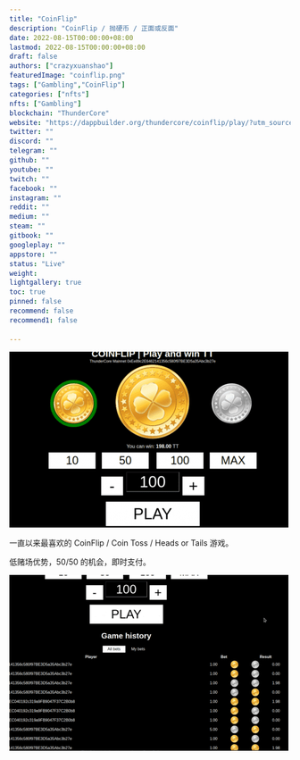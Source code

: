 ```yaml
---
title: "CoinFlip"
description: "CoinFlip / 抛硬币 / 正面或反面"
date: 2022-08-15T00:00:00+08:00
lastmod: 2022-08-15T00:00:00+08:00
draft: false
authors: ["crazyxuanshao"]
featuredImage: "coinflip.png"
tags: ["Gambling","CoinFlip"]
categories: ["nfts"]
nfts: ["Gambling"]
blockchain: "ThunderCore"
website: "https://dappbuilder.org/thundercore/coinflip/play/?utm_source=DappRadar&utm_medium=deeplink&utm_campaign=visit-website"
twitter: ""
discord: ""
telegram: ""
github: ""
youtube: ""
twitch: ""
facebook: ""
instagram: ""
reddit: ""
medium: ""
steam: ""
gitbook: ""
googleplay: ""
appstore: ""
status: "Live"
weight: 
lightgallery: true
toc: true
pinned: false
recommend: false
recommend1: false

---
```


![nsdig](nsdig.png)

<p>一直以来最喜欢的 CoinFlip / Coin Toss / Heads or Tails 游戏。</p>
<p>低赌场优势，50/50 的机会，即时支付。</p>

![kgndfio](kgndfio.png)